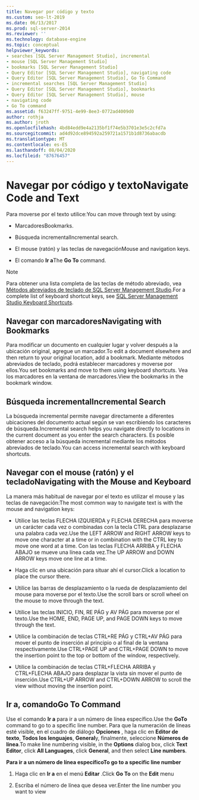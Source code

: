 ```yaml
---
title: Navegar por código y texto
ms.custom: seo-lt-2019
ms.date: 06/13/2017
ms.prod: sql-server-2014
ms.reviewer: ''
ms.technology: database-engine
ms.topic: conceptual
helpviewer_keywords:
- searches [SQL Server Management Studio], incremental
- mouse [SQL Server Management Studio]
- bookmarks [SQL Server Management Studio]
- Query Editor [SQL Server Management Studio], navigating code
- Query Editor [SQL Server Management Studio], Go To Command
- incremental searches [SQL Server Management Studio]
- Query Editor [SQL Server Management Studio], bookmarks
- Query Editor [SQL Server Management Studio], mouse
- navigating code
- Go To command
ms.assetid: f63247ff-9751-4e99-8ee3-0772ad4009d0
author: rothja
ms.author: jroth
ms.openlocfilehash: 4bd84edd9e4a2135bf1f74e5b3701e3e5c2cfd7a
ms.sourcegitcommit: ad4d92dce894592a259721a1571b1d8736abacdb
ms.translationtype: MT
ms.contentlocale: es-ES
ms.lasthandoff: 08/04/2020
ms.locfileid: "87676457"
---
```

# <a name="navigate-code-and-text"></a><span data-ttu-id="4a658-102">Navegar por código y texto</span><span class="sxs-lookup"><span data-stu-id="4a658-102">Navigate Code and Text</span></span>
  <span data-ttu-id="4a658-103">Para moverse por el texto utilice:</span><span class="sxs-lookup"><span data-stu-id="4a658-103">You can move through text by using:</span></span>  
  
-   <span data-ttu-id="4a658-104">Marcadores</span><span class="sxs-lookup"><span data-stu-id="4a658-104">Bookmarks.</span></span>  
  
-   <span data-ttu-id="4a658-105">Búsqueda incremental</span><span class="sxs-lookup"><span data-stu-id="4a658-105">Incremental search.</span></span>  
  
-   <span data-ttu-id="4a658-106">El mouse (ratón) y las teclas de navegación</span><span class="sxs-lookup"><span data-stu-id="4a658-106">Mouse and navigation keys.</span></span>  
  
-   <span data-ttu-id="4a658-107">El comando **Ir a**</span><span class="sxs-lookup"><span data-stu-id="4a658-107">The **Go To** command.</span></span>  
  
> [!NOTE]  
>  <span data-ttu-id="4a658-108">Para obtener una lista completa de las teclas de método abreviado, vea [Métodos abreviados de teclado de SQL Server Management Studio](../../ssms/sql-server-management-studio-keyboard-shortcuts.md).</span><span class="sxs-lookup"><span data-stu-id="4a658-108">For a complete list of keyboard shortcut keys, see [SQL Server Management Studio Keyboard Shortcuts](../../ssms/sql-server-management-studio-keyboard-shortcuts.md).</span></span>  
  
## <a name="navigating-with-bookmarks"></a><span data-ttu-id="4a658-109">Navegar con marcadores</span><span class="sxs-lookup"><span data-stu-id="4a658-109">Navigating with Bookmarks</span></span>  
 <span data-ttu-id="4a658-110">Para modificar un documento en cualquier lugar y volver después a la ubicación original, agregue un marcador.</span><span class="sxs-lookup"><span data-stu-id="4a658-110">To edit a document elsewhere and then return to your original location, add a bookmark.</span></span> <span data-ttu-id="4a658-111">Mediante métodos abreviados de teclado, podrá establecer marcadores y moverse por ellos.</span><span class="sxs-lookup"><span data-stu-id="4a658-111">You set bookmarks and move to them using keyboard shortcuts.</span></span> <span data-ttu-id="4a658-112">Vea los marcadores en la ventana de marcadores.</span><span class="sxs-lookup"><span data-stu-id="4a658-112">View the bookmarks in the bookmark window.</span></span>  
  
## <a name="incremental-search"></a><span data-ttu-id="4a658-113">Búsqueda incremental</span><span class="sxs-lookup"><span data-stu-id="4a658-113">Incremental Search</span></span>  
 <span data-ttu-id="4a658-114">La búsqueda incremental permite navegar directamente a diferentes ubicaciones del documento actual según se van escribiendo los caracteres de búsqueda.</span><span class="sxs-lookup"><span data-stu-id="4a658-114">Incremental search helps you navigate directly to locations in the current document as you enter the search characters.</span></span> <span data-ttu-id="4a658-115">Es posible obtener acceso a la búsqueda incremental mediante los métodos abreviados de teclado.</span><span class="sxs-lookup"><span data-stu-id="4a658-115">You can access incremental search with keyboard shortcuts.</span></span>  
  
## <a name="navigating-with-the-mouse-and-keyboard"></a><span data-ttu-id="4a658-116">Navegar con el mouse (ratón) y el teclado</span><span class="sxs-lookup"><span data-stu-id="4a658-116">Navigating with the Mouse and Keyboard</span></span>  
 <span data-ttu-id="4a658-117">La manera más habitual de navegar por el texto es utilizar el mouse y las teclas de navegación:</span><span class="sxs-lookup"><span data-stu-id="4a658-117">The most common way to navigate text is with the mouse and navigation keys:</span></span>  
  
-   <span data-ttu-id="4a658-118">Utilice las teclas FLECHA IZQUIERDA y FLECHA DERECHA para moverse un carácter cada vez o combinadas con la tecla CTRL para desplazarse una palabra cada vez.</span><span class="sxs-lookup"><span data-stu-id="4a658-118">Use the LEFT ARROW and RIGHT ARROW keys to move one character at a time or in combination with the CTRL key to move one word at a time.</span></span> <span data-ttu-id="4a658-119">Con las teclas FLECHA ARRIBA y FLECHA ABAJO se mueve una línea cada vez.</span><span class="sxs-lookup"><span data-stu-id="4a658-119">The UP ARROW and DOWN ARROW keys move one line at a time.</span></span>  
  
-   <span data-ttu-id="4a658-120">Haga clic en una ubicación para situar ahí el cursor.</span><span class="sxs-lookup"><span data-stu-id="4a658-120">Click a location to place the cursor there.</span></span>  
  
-   <span data-ttu-id="4a658-121">Utilice las barras de desplazamiento o la rueda de desplazamiento del mouse para moverse por el texto.</span><span class="sxs-lookup"><span data-stu-id="4a658-121">Use the scroll bars or scroll wheel on the mouse to move through the text.</span></span>  
  
-   <span data-ttu-id="4a658-122">Utilice las teclas INICIO, FIN, RE PÁG y AV PÁG para moverse por el texto.</span><span class="sxs-lookup"><span data-stu-id="4a658-122">Use the HOME, END, PAGE UP, and PAGE DOWN keys to move through the text.</span></span>  
  
-   <span data-ttu-id="4a658-123">Utilice la combinación de teclas CTRL+RE PÁG y CTRL+AV PÁG para mover el punto de inserción al principio o al final de la ventana respectivamente.</span><span class="sxs-lookup"><span data-stu-id="4a658-123">Use CTRL+PAGE UP and CTRL+PAGE DOWN to move the insertion point to the top or bottom of the window, respectively.</span></span>  
  
-   <span data-ttu-id="4a658-124">Utilice la combinación de teclas CTRL+FLECHA ARRIBA y CTRL+FLECHA ABAJO para desplazar la vista sin mover el punto de inserción.</span><span class="sxs-lookup"><span data-stu-id="4a658-124">Use CTRL+UP ARROW and CTRL+DOWN ARROW to scroll the view without moving the insertion point.</span></span>  
  
## <a name="go-to-command"></a><span data-ttu-id="4a658-125">Ir a, comando</span><span class="sxs-lookup"><span data-stu-id="4a658-125">Go To Command</span></span>  
 <span data-ttu-id="4a658-126">Use el comando **Ir a** para ir a un número de línea específico.</span><span class="sxs-lookup"><span data-stu-id="4a658-126">Use the **GoTo** command to go to a specific line number.</span></span> <span data-ttu-id="4a658-127">Para que la numeración de líneas esté visible, en el cuadro de diálogo **Opciones** , haga clic en **Editor de texto**, **Todos los lenguajes**, **General**y, finalmente, seleccione **Números de línea**.</span><span class="sxs-lookup"><span data-stu-id="4a658-127">To make line numbering visible, in the **Options** dialog box, click **Text Editor**, click **All Languages**, click **General**, and then select **Line numbers**.</span></span>  
  
 <span data-ttu-id="4a658-128">**Para ir a un número de línea específico**</span><span class="sxs-lookup"><span data-stu-id="4a658-128">**To go to a specific line number**</span></span>  
  
1.  <span data-ttu-id="4a658-129">Haga clic en **Ir a** en el menú **Editar** .</span><span class="sxs-lookup"><span data-stu-id="4a658-129">Click **Go To** on the **Edit** menu</span></span>  
  
2.  <span data-ttu-id="4a658-130">Escriba el número de línea que desea ver.</span><span class="sxs-lookup"><span data-stu-id="4a658-130">Enter the line number you want to view</span></span>  
  
  
